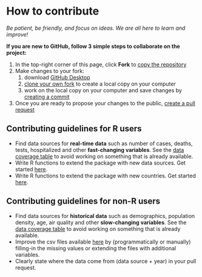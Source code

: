 # How to contribute

_Be patient, be friendly, and focus on ideas. We are all here to learn and improve!_

__If you are new to GitHub, follow 3 simple steps to collaborate on the project:__

1. In the top-right corner of this page, click **Fork** to [copy the repository](https://help.github.com/en/github/getting-started-with-github/fork-a-repo)
2. Make changes to your fork:
   1. download [GitHub Desktop](https://desktop.github.com/)
   2. [clone your own fork](https://help.github.com/en/desktop/contributing-to-projects/cloning-and-forking-repositories-from-github-desktop#cloning-repositories) to create a local copy on your computer 
   3. work on the local copy on your computer and save changes by [creating a commit](https://help.github.com/en/desktop/contributing-to-projects/committing-and-reviewing-changes-to-your-project)
3. Once you are ready to propose your changes to the public, [create a pull request](https://help.github.com/en/github/collaborating-with-issues-and-pull-requests/creating-a-pull-request-from-a-fork) 

## Contributing guidelines for R users

- Find data sources for **real-time data** such as number of cases, deaths, tests, hospitalized and other **fast-changing variables**. See the [data coverage table](https://github.com/emanuele-guidotti/COVID19#data-coverage) to avoid working on something that is already available.
- Write R functions to extend the package with new data sources. Get started [here](https://github.com/emanuele-guidotti/COVID19/blob/master/R/datasource.R).
- Write R functions to extend the package with new countries. Get started [here](https://github.com/emanuele-guidotti/COVID19/blob/master/R/ISO.R).

## Contributing guidelines for non-R users

- Find data sources for **historical data** such as demographics, population density, age, air quality and other **slow-changing variables**. See the [data coverage table](https://github.com/emanuele-guidotti/COVID19#data-coverage) to avoid working on something that is already available.
- Improve the csv files available [here](https://github.com/emanuele-guidotti/COVID19/tree/master/inst/extdata/db) by (programmatically or manually) filling-in the missing values or extending the files with additional variables.
- Clearly state where the data come from (data source + year) in your pull request. 

